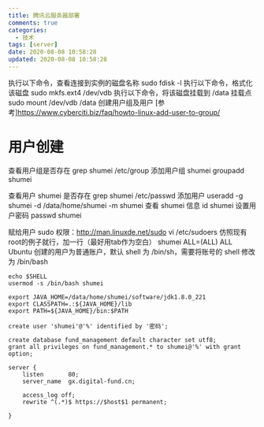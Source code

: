 ```yaml
---
title: 腾讯云服务器部署
comments: true
categories:
  - 技术
tags: [server]
date: 2020-08-08 10:58:28
updated: 2020-08-08 10:58:28
---
```


执行以下命令，查看连接到实例的磁盘名称
sudo fdisk -l
执行以下命令，格式化该磁盘
sudo mkfs.ext4 /dev/vdb
执行以下命令，将该磁盘挂载到 /data 挂载点
sudo mount /dev/vdb /data
创建用户组及用户
[参考]https://www.cyberciti.biz/faq/howto-linux-add-user-to-group/

# 用户创建
查看用户组是否存在
grep shumei /etc/group
添加用户组 shumei
groupadd shumei

查看用户 shumei 是否存在
grep shumei /etc/passwd
添加用户
useradd -g shumei -d /data/home/shumei -m shumei
查看 shumei 信息
id shumei
设置用户密码
passwd shumei

赋给用户 sudo 权限：http://man.linuxde.net/sudo
vi /etc/sudoers
仿照现有root的例子就行，加一行（最好用tab作为空白）
shumei  ALL=(ALL)   ALL
Ubuntu 创建的用户为普通账户，默认 shell 为 /bin/sh，需要将账号的 shell 修改为 /bin/bash
```
echo $SHELL
usermod -s /bin/bash shumei
```

```
export JAVA_HOME=/data/home/shumei/software/jdk1.8.0_221
export CLASSPATH=.:${JAVA_HOME}/lib
export PATH=${JAVA_HOME}/bin:$PATH
```

```
create user 'shumei'@'%' identified by '密码';

create database fund_management default character set utf8;
grant all privileges on fund_management.* to shumei@'%' with grant option;
```

```
server {
    listen       80;
    server_name  gx.digital-fund.cn;

    access_log off;
    rewrite ^(.*)$ https://$host$1 permanent;

}
```

